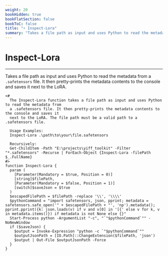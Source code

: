 ```yaml
---
weight: 20
bookHidden: true
bookFlatSection: false
bookToC: false
title: "⚡ Inspect-Lora"
summary: "Takes a file path as input and uses Python to read the metadata from a `.safetensors` file. It then pretty-prints the metadata contents to the console and saves it next to the LoRA."
---
```


<!--markdownlint-disable MD025 -->

# Inspect-Lora

---

Takes a file path as input and uses Python to read the metadata from a `.safetensors` file. It then pretty-prints the metadata contents to the console and saves it next to the LoRA.

```pwsh
<#
  The Inspect-Lora function takes a file path as input and uses Python to read the metadata from
  a .safetensors file. It then pretty-prints the metadata contents to the console and saves it
  next to the LoRA. The file path must be a valid path to a .safetensors file.

  Usage Examples:
  Inspect-Lora .\path\to\your\file.safetensors

  Recursively:
  Get-ChildItem -Path "E:\projects\yiff_toolkit" -Filter "*.safetensors" -Recurse | ForEach-Object {Inspect-Lora -filePath $_.FullName}
#>
function Inspect-Lora {
  param (
    [Parameter(Mandatory = $true, Position = 0)]
    [string]$filePath,
    [Parameter(Mandatory = $false, Position = 1)]
    [switch]$saveJson = $true
  )
  $escapedFilePath = $filePath -replace '\\', '\\\\'
  $pythonCommand = "import safetensors, json, pprint; metadata = safetensors.safe_open('" + $escapedFilePath + "', 'np').metadata(); pprint.pprint({k: json.loads(v) if v and v[0] in '[{' else v for k, v in metadata.items()}) if metadata is not None else {}"
  Start-Process python -ArgumentList "-c", "`"$pythonCommand`"" -NoNewWindow
  if ($saveJson) {
    $output = Invoke-Expression "python -c `"$pythonCommand`""
    $outputJsonPath = [IO.Path]::ChangeExtension($filePath, 'json')
    $output | Out-File $outputJsonPath -Force
  }
}
```
